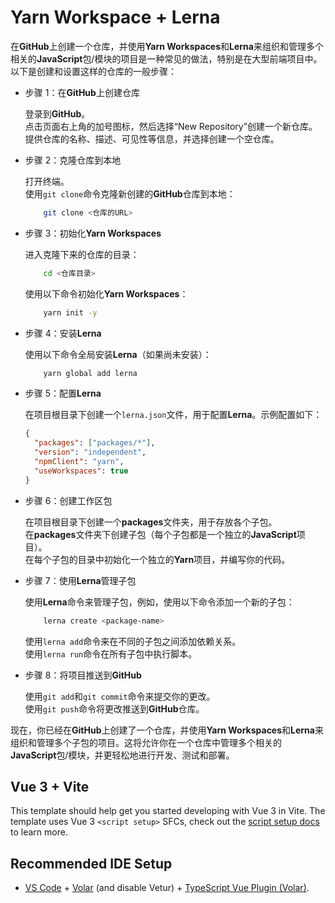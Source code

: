 # Yarn Workspace + Lerna

在**GitHub**上创建一个仓库，并使用**Yarn Workspaces**和**Lerna**来组织和管理多个相关的**JavaScript**包/模块的项目是一种常见的做法，特别是在大型前端项目中。以下是创建和设置这样的仓库的一般步骤：

- 步骤 1：在**GitHub**上创建仓库

  登录到**GitHub**。  
   点击页面右上角的加号图标，然后选择“New Repository”创建一个新仓库。  
   提供仓库的名称、描述、可见性等信息，并选择创建一个空仓库。

- 步骤 2：克隆仓库到本地

  打开终端。  
   使用`git clone`命令克隆新创建的**GitHub**仓库到本地：

  ```bash
      git clone <仓库的URL>
  ```

- 步骤 3：初始化**Yarn Workspaces**

  进入克隆下来的仓库的目录：

  ```bash
      cd <仓库目录>
  ```

  使用以下命令初始化**Yarn Workspaces**：

  ```bash
      yarn init -y
  ```

- 步骤 4：安装**Lerna**

  使用以下命令全局安装**Lerna**（如果尚未安装）：

  ```bash
      yarn global add lerna
  ```

- 步骤 5：配置**Lerna**

  在项目根目录下创建一个`lerna.json`文件，用于配置**Lerna**。示例配置如下：

  ```json {.line-numbers}
  {
    "packages": ["packages/*"],
    "version": "independent",
    "npmClient": "yarn",
    "useWorkspaces": true
  }
  ```

- 步骤 6：创建工作区包

  在项目根目录下创建一个**packages**文件夹，用于存放各个子包。  
   在**packages**文件夹下创建子包（每个子包都是一个独立的**JavaScript**项目）。  
   在每个子包的目录中初始化一个独立的**Yarn**项目，并编写你的代码。

- 步骤 7：使用**Lerna**管理子包

  使用**Lerna**命令来管理子包，例如，使用以下命令添加一个新的子包：

  ```bash
      lerna create <package-name>
  ```

  使用`lerna add`命令来在不同的子包之间添加依赖关系。  
   使用`lerna run`命令在所有子包中执行脚本。

- 步骤 8：将项目推送到**GitHub**

  使用`git add`和`git commit`命令来提交你的更改。  
   使用`git push`命令将更改推送到**GitHub**仓库。

现在，你已经在**GitHub**上创建了一个仓库，并使用**Yarn Workspaces**和**Lerna**来组织和管理多个子包的项目。这将允许你在一个仓库中管理多个相关的**JavaScript**包/模块，并更轻松地进行开发、测试和部署。

## Vue 3 + Vite

This template should help get you started developing with Vue 3 in Vite. The template uses Vue 3 `<script setup>` SFCs, check out the [script setup docs](https://v3.vuejs.org/api/sfc-script-setup.html#sfc-script-setup) to learn more.

## Recommended IDE Setup

- [VS Code](https://code.visualstudio.com/) + [Volar](https://marketplace.visualstudio.com/items?itemName=Vue.volar) (and disable Vetur) + [TypeScript Vue Plugin (Volar)](https://marketplace.visualstudio.com/items?itemName=Vue.vscode-typescript-vue-plugin).
